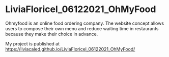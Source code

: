 # LiviaFloricel_06122021_OhMyFood

Ohmyfood is an online food ordering company. The website concept allows users to compose their own menu and reduce waiting time in restaurants because they make their choice in
advance. 

My project is published at https://liviacaled.github.io/LiviaFloricel_06122021_OhMyFood/
